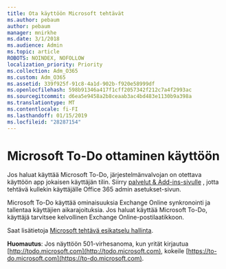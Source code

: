 ```yaml
---
title: Ota käyttöön Microsoft tehtävät
ms.author: pebaum
author: pebaum
manager: mnirkhe
ms.date: 3/1/2018
ms.audience: Admin
ms.topic: article
ROBOTS: NOINDEX, NOFOLLOW
localization_priority: Priority
ms.collection: Adm_O365
ms.custom: Adm_O365
ms.assetid: 339f925f-91c8-4a1d-902b-f920e58999df
ms.openlocfilehash: 598b91346a417f1cff2057342f212c7a4f2993ac
ms.sourcegitcommit: d6ea5e9458a2b8ceaab3ac4bd483e1130b9a398a
ms.translationtype: MT
ms.contentlocale: fi-FI
ms.lasthandoff: 01/15/2019
ms.locfileid: "28287154"
---
```

# <a name="how-to-enable-microsoft-to-do"></a>Microsoft To-Do ottaminen käyttöön

Jos haluat käyttää Microsoft To-Do, järjestelmänvalvojan on otettava käyttöön app jokaisen käyttäjän tilin. Siirry [palvelut &amp; Add-ins-sivulle](https://portal.office.com/adminportal/home#/Settings/ServicesAndAddIns) , jotta tehtävä kullekin käyttäjälle Office 365 admin asetukset-sivun. 
  
Microsoft To-Do käyttää ominaisuuksia Exchange Online synkronointi ja tallentaa käyttäjien aikarajoituksia. Jos haluat käyttää Microsoft To-Do, käyttäjä tarvitsee kelvollinen Exchange Online-postilaatikkoon.
  
Saat lisätietoja [Microsoft tehtävä esikatselu hallinta](https://support.office.com/article/490c1a8c-2333-4952-8125-841afadb9620.aspx).
  
 **Huomautus**: Jos näyttöön 501-virhesanoma, kun yrität kirjautua [http://todo.microsoft.com](http://todo.microsoft.com), kokeile [https://to-do.microsoft.com](https://to-do.microsoft.com).
  

